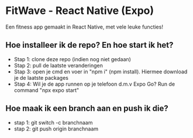 # FitWave - React Native (Expo)
Een fitness app gemaakt in React Native, met vele leuke functies!

## Hoe installeer ik de repo? En hoe start ik het?
- Stap 1: clone deze repo (indien nog niet gedaan)
- Stap 2: pull de laatste veranderingen
- Stap 3: open je cmd en voer in "npm i" (npm install). Hiermee download je de laatste packages
- Stap 4: Wil je de app runnen op je telefoon d.m.v Expo Go? Run de command "npx expo start"

## Hoe maak ik een branch aan en push ik die?
- stap 1: git switch -c branchnaam
- stap 2: git push origin branchnaam